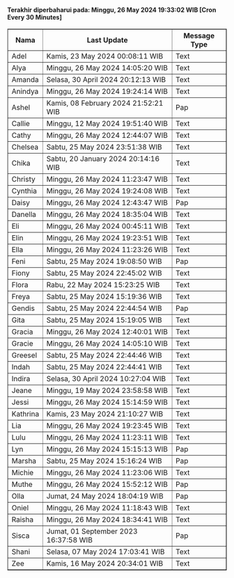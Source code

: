 #### Terakhir diperbaharui pada: Minggu, 26 May 2024 19:33:02 WIB [Cron Every 30 Minutes]

<table border='1'><tr><th>Nama</th><th>Last Update</th><th>Message Type</th></tr><tr><td>Adel</td><td>Kamis, 23 May 2024 00:08:11 WIB</td><td>Text</td></tr><tr><td>Alya</td><td>Minggu, 26 May 2024 14:05:20 WIB</td><td>Text</td></tr><tr><td>Amanda</td><td>Selasa, 30 April 2024 20:12:13 WIB</td><td>Text</td></tr><tr><td>Anindya</td><td>Minggu, 26 May 2024 19:24:14 WIB</td><td>Text</td></tr><tr><td>Ashel</td><td>Kamis, 08 February 2024 21:52:21 WIB</td><td>Pap</td></tr><tr><td>Callie</td><td>Minggu, 12 May 2024 19:51:40 WIB</td><td>Text</td></tr><tr><td>Cathy</td><td>Minggu, 26 May 2024 12:44:07 WIB</td><td>Text</td></tr><tr><td>Chelsea</td><td>Sabtu, 25 May 2024 23:51:38 WIB</td><td>Text</td></tr><tr><td>Chika</td><td>Sabtu, 20 January 2024 20:14:16 WIB</td><td>Text</td></tr><tr><td>Christy</td><td>Minggu, 26 May 2024 11:23:47 WIB</td><td>Text</td></tr><tr><td>Cynthia</td><td>Minggu, 26 May 2024 19:24:08 WIB</td><td>Text</td></tr><tr><td>Daisy</td><td>Minggu, 26 May 2024 12:43:47 WIB</td><td>Pap</td></tr><tr><td>Danella</td><td>Minggu, 26 May 2024 18:35:04 WIB</td><td>Text</td></tr><tr><td>Eli</td><td>Minggu, 26 May 2024 00:45:11 WIB</td><td>Text</td></tr><tr><td>Elin</td><td>Minggu, 26 May 2024 19:23:51 WIB</td><td>Text</td></tr><tr><td>Ella</td><td>Minggu, 26 May 2024 11:23:26 WIB</td><td>Text</td></tr><tr><td>Feni</td><td>Sabtu, 25 May 2024 19:08:50 WIB</td><td>Pap</td></tr><tr><td>Fiony</td><td>Sabtu, 25 May 2024 22:45:02 WIB</td><td>Text</td></tr><tr><td>Flora</td><td>Rabu, 22 May 2024 15:23:25 WIB</td><td>Text</td></tr><tr><td>Freya</td><td>Sabtu, 25 May 2024 15:19:36 WIB</td><td>Text</td></tr><tr><td>Gendis</td><td>Sabtu, 25 May 2024 22:44:54 WIB</td><td>Pap</td></tr><tr><td>Gita</td><td>Sabtu, 25 May 2024 15:19:05 WIB</td><td>Text</td></tr><tr><td>Gracia</td><td>Minggu, 26 May 2024 12:40:01 WIB</td><td>Text</td></tr><tr><td>Gracie</td><td>Minggu, 26 May 2024 14:05:10 WIB</td><td>Text</td></tr><tr><td>Greesel</td><td>Sabtu, 25 May 2024 22:44:46 WIB</td><td>Text</td></tr><tr><td>Indah</td><td>Sabtu, 25 May 2024 22:44:41 WIB</td><td>Text</td></tr><tr><td>Indira</td><td>Selasa, 30 April 2024 10:27:04 WIB</td><td>Text</td></tr><tr><td>Jeane</td><td>Minggu, 19 May 2024 23:58:58 WIB</td><td>Text</td></tr><tr><td>Jessi</td><td>Minggu, 26 May 2024 15:14:59 WIB</td><td>Text</td></tr><tr><td>Kathrina</td><td>Kamis, 23 May 2024 21:10:27 WIB</td><td>Text</td></tr><tr><td>Lia</td><td>Minggu, 26 May 2024 19:23:45 WIB</td><td>Text</td></tr><tr><td>Lulu</td><td>Minggu, 26 May 2024 11:23:11 WIB</td><td>Text</td></tr><tr><td>Lyn</td><td>Minggu, 26 May 2024 15:15:13 WIB</td><td>Pap</td></tr><tr><td>Marsha</td><td>Sabtu, 25 May 2024 15:16:24 WIB</td><td>Pap</td></tr><tr><td>Michie</td><td>Minggu, 26 May 2024 11:23:06 WIB</td><td>Text</td></tr><tr><td>Muthe</td><td>Minggu, 26 May 2024 15:52:12 WIB</td><td>Pap</td></tr><tr><td>Olla</td><td>Jumat, 24 May 2024 18:04:19 WIB</td><td>Pap</td></tr><tr><td>Oniel</td><td>Minggu, 26 May 2024 11:18:43 WIB</td><td>Text</td></tr><tr><td>Raisha</td><td>Minggu, 26 May 2024 18:34:41 WIB</td><td>Text</td></tr><tr><td>Sisca</td><td>Jumat, 01 September 2023 16:37:58 WIB</td><td>Pap</td></tr><tr><td>Shani</td><td>Selasa, 07 May 2024 17:03:41 WIB</td><td>Text</td></tr><tr><td>Zee</td><td>Kamis, 16 May 2024 20:34:01 WIB</td><td>Text</td></tr></table>